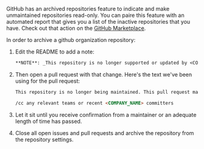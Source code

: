 GitHub has an archived repositories feature to indicate and make unmaintained repositories read-only. You can paire this feature with an automated report that gives you a list of the inactive repositories that you have. Check out that action on the [GitHub Marketplace](https://github.com/marketplace/actions/stale-repos).

In order to archive a github organization repository:

1. Edit the README to add a note:

   ```md
   **NOTE**: _This repository is no longer supported or updated by <COMPANY_NAME>. If you wish to continue to develop this code yourself, we recommend you fork it._</code>
   ```

2. Then open a pull request with that change. Here's the text we've been using for the pull request:

   ```md
   This repository is no longer being maintained. This pull request makes it explicit in the `README.md`. Let me know if you have any reservations, otherwise I'm going to archive this repository.

   /cc any relevant teams or recent <COMPANY_NAME> committers
   ```

3. Let it sit until you receive confirmation from a maintainer or an adequate length of time has passed.

4. Close all open issues and pull requests and archive the repository from the repository settings.
